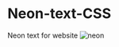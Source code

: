 # Neon-text-CSS
Neon text for website
![neon](https://user-images.githubusercontent.com/79712573/109693878-113b5c80-7b82-11eb-9ac3-b3a0494da7bc.png)
